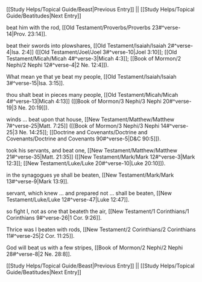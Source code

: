 [[Study Helps/Topical Guide/Beast|Previous Entry]]  ||  [[Study Helps/Topical Guide/Beatitudes|Next Entry]]

 beat him with the rod, [[Old Testament/Proverbs/Proverbs 23#^verse-14|Prov. 23:14]].

 beat their swords into plowshares, [[Old Testament/Isaiah/Isaiah 2#^verse-4|Isa. 2:4]] ([[Old Testament/Joel/Joel 3#^verse-10|Joel 3:10]]; [[Old Testament/Micah/Micah 4#^verse-3|Micah 4:3]]; [[Book of Mormon/2 Nephi/2 Nephi 12#^verse-4|2 Ne. 12:4]]).

 What mean ye that ye beat my people, [[Old Testament/Isaiah/Isaiah 3#^verse-15|Isa. 3:15]].

 thou shalt beat in pieces many people, [[Old Testament/Micah/Micah 4#^verse-13|Micah 4:13]] ([[Book of Mormon/3 Nephi/3 Nephi 20#^verse-19|3 Ne. 20:19]]).

 winds ... beat upon that house, [[New Testament/Matthew/Matthew 7#^verse-25|Matt. 7:25]] ([[Book of Mormon/3 Nephi/3 Nephi 14#^verse-25|3 Ne. 14:25]]; [[Doctrine and Covenants/Doctrine and Covenants/Doctrine and Covenants 90#^verse-5|D&C 90:5]]).

 took his servants, and beat one, [[New Testament/Matthew/Matthew 21#^verse-35|Matt. 21:35]] ([[New Testament/Mark/Mark 12#^verse-3|Mark 12:3]]; [[New Testament/Luke/Luke 20#^verse-10|Luke 20:10]]).

 in the synagogues ye shall be beaten, [[New Testament/Mark/Mark 13#^verse-9|Mark 13:9]].

 servant, which knew ... and prepared not ... shall be beaten, [[New Testament/Luke/Luke 12#^verse-47|Luke 12:47]].

 so fight I, not as one that beateth the air, [[New Testament/1 Corinthians/1 Corinthians 9#^verse-26|1 Cor. 9:26]].

 Thrice was I beaten with rods, [[New Testament/2 Corinthians/2 Corinthians 11#^verse-25|2 Cor. 11:25]].

 God will beat us with a few stripes, [[Book of Mormon/2 Nephi/2 Nephi 28#^verse-8|2 Ne. 28:8]].

[[Study Helps/Topical Guide/Beast|Previous Entry]]  ||  [[Study Helps/Topical Guide/Beatitudes|Next Entry]]
